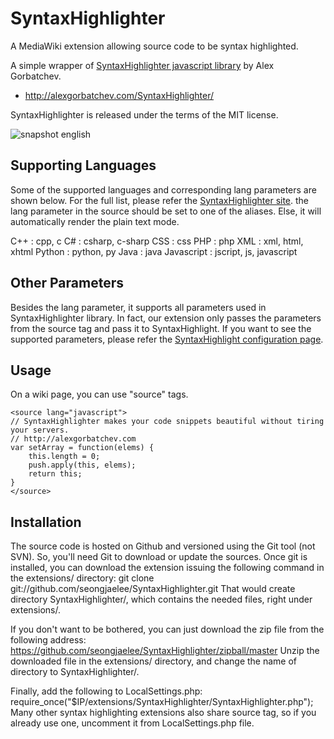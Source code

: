 SyntaxHighlighter
=================
A MediaWiki extension allowing source code to be syntax highlighted.

A simple wrapper of [SyntaxHighlighter javascript library](http://alexgorbatchev.com/SyntaxHighlighter) by Alex Gorbatchev.
* http://alexgorbatchev.com/SyntaxHighlighter/

SyntaxHighlighter is released under the terms of the MIT license.

![snapshot english](https://github.com/seongjaelee/SyntaxHighlighter/raw/master/snapshot.png)

Supporting Languages
--------------------
Some of the supported languages and corresponding lang parameters are shown below. For the full list, please refer the [SyntaxHighlighter site](http://alexgorbatchev.com/SyntaxHighlighter/). the lang parameter in the source should be set to one of the aliases. Else, it will automatically render the plain text mode.

C++ : cpp, c
C# : csharp, c-sharp
CSS : css
PHP : php
XML : xml, html, xhtml
Python : python, py
Java : java
Javascript : jscript, js, javascript

Other Parameters
----------------
Besides the lang parameter, it supports all parameters used in SyntaxHighlighter library. In fact, our extension only passes the parameters from the source tag and pass it to SyntaxHighlight. If you want to see the supported parameters, please refer the [SyntaxHighlight configuration page](http://alexgorbatchev.com/SyntaxHighlighter/manual/configuration/).

Usage
-----
On a wiki page, you can use "source" tags.

    <source lang="javascript">
    // SyntaxHighlighter makes your code snippets beautiful without tiring your servers.
    // http://alexgorbatchev.com
    var setArray = function(elems) {
        this.length = 0;
        push.apply(this, elems);
        return this;
    }
    </source>

Installation
------------
The source code is hosted on Github and versioned using the Git tool (not SVN). So, you'll need Git to download or update the sources. Once git is installed, you can download the extension issuing the following command in the extensions/ directory:
    git clone git://github.com/seongjaelee/SyntaxHighlighter.git
That would create directory SyntaxHighlighter/, which contains the needed files, right under extensions/.

If you don't want to be bothered, you can just download the zip file from the following address:
    https://github.com/seongjaelee/SyntaxHighlighter/zipball/master
Unzip the downloaded file in the extensions/ directory, and change the name of directory to SyntaxHighlighter/.

Finally, add the following to LocalSettings.php:
    require_once("$IP/extensions/SyntaxHighlighter/SyntaxHighlighter.php");
Many other syntax highlighting extensions also share source tag, so if you already use one, uncomment it from LocalSettings.php file.
